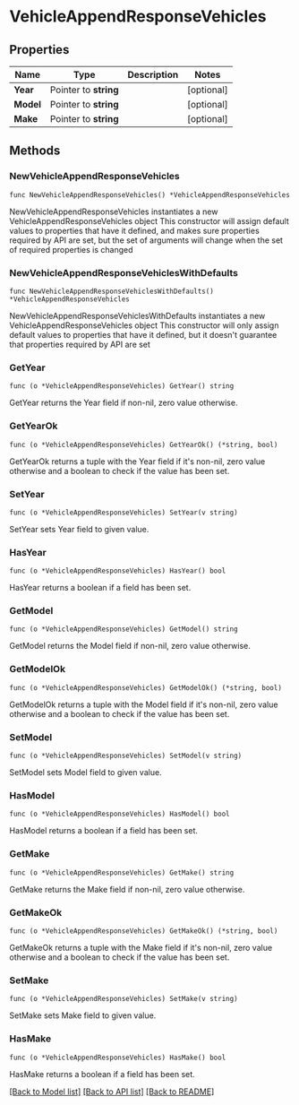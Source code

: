 # VehicleAppendResponseVehicles

## Properties

Name | Type | Description | Notes
------------ | ------------- | ------------- | -------------
**Year** | Pointer to **string** |  | [optional] 
**Model** | Pointer to **string** |  | [optional] 
**Make** | Pointer to **string** |  | [optional] 

## Methods

### NewVehicleAppendResponseVehicles

`func NewVehicleAppendResponseVehicles() *VehicleAppendResponseVehicles`

NewVehicleAppendResponseVehicles instantiates a new VehicleAppendResponseVehicles object
This constructor will assign default values to properties that have it defined,
and makes sure properties required by API are set, but the set of arguments
will change when the set of required properties is changed

### NewVehicleAppendResponseVehiclesWithDefaults

`func NewVehicleAppendResponseVehiclesWithDefaults() *VehicleAppendResponseVehicles`

NewVehicleAppendResponseVehiclesWithDefaults instantiates a new VehicleAppendResponseVehicles object
This constructor will only assign default values to properties that have it defined,
but it doesn't guarantee that properties required by API are set

### GetYear

`func (o *VehicleAppendResponseVehicles) GetYear() string`

GetYear returns the Year field if non-nil, zero value otherwise.

### GetYearOk

`func (o *VehicleAppendResponseVehicles) GetYearOk() (*string, bool)`

GetYearOk returns a tuple with the Year field if it's non-nil, zero value otherwise
and a boolean to check if the value has been set.

### SetYear

`func (o *VehicleAppendResponseVehicles) SetYear(v string)`

SetYear sets Year field to given value.

### HasYear

`func (o *VehicleAppendResponseVehicles) HasYear() bool`

HasYear returns a boolean if a field has been set.

### GetModel

`func (o *VehicleAppendResponseVehicles) GetModel() string`

GetModel returns the Model field if non-nil, zero value otherwise.

### GetModelOk

`func (o *VehicleAppendResponseVehicles) GetModelOk() (*string, bool)`

GetModelOk returns a tuple with the Model field if it's non-nil, zero value otherwise
and a boolean to check if the value has been set.

### SetModel

`func (o *VehicleAppendResponseVehicles) SetModel(v string)`

SetModel sets Model field to given value.

### HasModel

`func (o *VehicleAppendResponseVehicles) HasModel() bool`

HasModel returns a boolean if a field has been set.

### GetMake

`func (o *VehicleAppendResponseVehicles) GetMake() string`

GetMake returns the Make field if non-nil, zero value otherwise.

### GetMakeOk

`func (o *VehicleAppendResponseVehicles) GetMakeOk() (*string, bool)`

GetMakeOk returns a tuple with the Make field if it's non-nil, zero value otherwise
and a boolean to check if the value has been set.

### SetMake

`func (o *VehicleAppendResponseVehicles) SetMake(v string)`

SetMake sets Make field to given value.

### HasMake

`func (o *VehicleAppendResponseVehicles) HasMake() bool`

HasMake returns a boolean if a field has been set.


[[Back to Model list]](../README.md#documentation-for-models) [[Back to API list]](../README.md#documentation-for-api-endpoints) [[Back to README]](../README.md)


